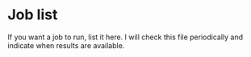 # Job list

If you want a job to run, list it here. I will check this file periodically and indicate when results are available.
